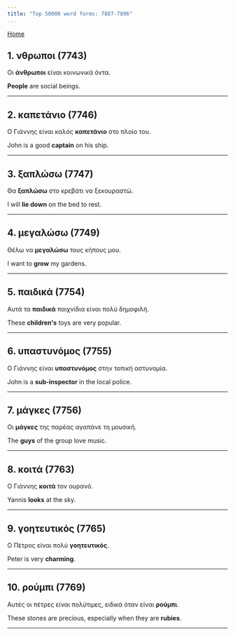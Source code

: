 ```yaml
---
title: "Top 50000 word forms: 7887-7896"
...
```


[Home](./) 

## 1. νθρωποι (7743)

Οι **άνθρωποι** είναι κοινωνικά όντα.

**People** are social beings.

---

## 2. καπετάνιο (7746)

Ο Γιάννης είναι καλός **καπετάνιο** στο πλοίο του.

John is a good **captain** on his ship.

---

## 3. ξαπλώσω (7747)

Θα **ξαπλώσω** στο κρεβάτι να ξεκουραστώ.

I will **lie down** on the bed to rest.

---

## 4. μεγαλώσω (7749)

Θέλω να **μεγαλώσω** τους κήπους μου.

I want to **grow** my gardens.

---

## 5. παιδικά (7754)

Αυτά τα **παιδικά** παιχνίδια είναι πολύ δημοφιλή.  

These **children's** toys are very popular.

---

## 6. υπαστυνόμος (7755)

Ο Γιάννης είναι **υπαστυνόμος** στην τοπική αστυνομία.  

John is a **sub-inspector** in the local police.

---

## 7. μάγκες (7756)

Οι **μάγκες** της παρέας αγαπάνε τη μουσική.  

The **guys** of the group love music.

---

## 8. κοιτά (7763)

Ο Γιάννης **κοιτά** τον ουρανό.  

Yannis **looks** at the sky.

---

## 9. γοητευτικός (7765)

Ο Πέτρος είναι πολύ **γοητευτικός**.

Peter is very **charming**.

---

## 10. ρούμπι (7769)

Αυτές οι πέτρες είναι πολύτιμες, ειδικά όταν είναι **ρούμπι**.  

These stones are precious, especially when they are **rubies**.

---


